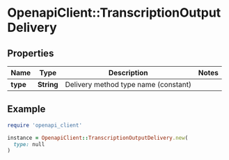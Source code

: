 # OpenapiClient::TranscriptionOutputDelivery

## Properties

| Name | Type | Description | Notes |
| ---- | ---- | ----------- | ----- |
| **type** | **String** | Delivery method type name (constant) |  |

## Example

```ruby
require 'openapi_client'

instance = OpenapiClient::TranscriptionOutputDelivery.new(
  type: null
)
```


